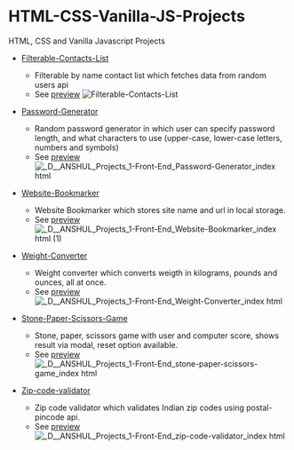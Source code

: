 # HTML-CSS-Vanilla-JS-Projects
HTML, CSS and Vanilla Javascript Projects
- [Filterable-Contacts-List](./Filterable-Contacts-List)
  - Filterable by name contact list which fetches data from random users api
  - See [preview](https://htmlpreview.github.io/?https://github.com/AnshulAnand/HTML-CSS-Vanilla-JS-Projects/blob/main/Filterable-Contacts-List/index.html)
![Filterable-Contacts-List](https://user-images.githubusercontent.com/91583685/168014261-0fe4b49b-112f-435d-81b6-7da34ce098c5.png)
- [Password-Generator](./Password-Generator)
  - Random password generator in which user can specify password length, and what characters to use (upper-case, lower-case letters, numbers and symbols)
  - See [preview](https://htmlpreview.github.io/?https://github.com/AnshulAnand/HTML-CSS-Vanilla-JS-Projects/blob/main/Password-Generator/index.html)
![_D__ANSHUL_Projects_1-Front-End_Password-Generator_index html](https://user-images.githubusercontent.com/91583685/168014602-a1925e4e-1389-4bf2-9bf0-7946c0c1991b.png)

- [Website-Bookmarker](./Website-Bookmarker)
  - Website Bookmarker which stores site name and url in local storage.
  - See [preview](https://htmlpreview.github.io/?https://github.com/AnshulAnand/HTML-CSS-Vanilla-JS-Projects/blob/main/Website-Bookmarker/index.html)
![_D__ANSHUL_Projects_1-Front-End_Website-Bookmarker_index html (1)](https://user-images.githubusercontent.com/91583685/168016317-0d281ea4-5db8-4ac2-8e1f-575d04e3c437.png)

- [Weight-Converter](./Weight-Converter)
  - Weight converter which converts weigth in kilograms, pounds and ounces, all at once.
  - See [preview](https://htmlpreview.github.io/?https://github.com/AnshulAnand/HTML-CSS-Vanilla-JS-Projects/blob/main/Weight-Converter/index.html)
![_D__ANSHUL_Projects_1-Front-End_Weight-Converter_index html](https://user-images.githubusercontent.com/91583685/168015623-05322968-1192-4280-8592-0b013f816fec.png)

- [Stone-Paper-Scissors-Game](./stone-paper-scissors-game)
  - Stone, paper, scissors game with user and computer score, shows result via modal, reset option available.
  - See [preview](https://htmlpreview.github.io/?https://github.com/AnshulAnand/HTML-CSS-Vanilla-JS-Projects/blob/main/stone-paper-scissors-game/index.html)
![_D__ANSHUL_Projects_1-Front-End_stone-paper-scissors-game_index html](https://user-images.githubusercontent.com/91583685/168015688-e0387bf1-022f-4531-8060-484f251beda0.png)

- [Zip-code-validator](./zip-code-validator)
  - Zip code validator which validates Indian zip codes using postal-pincode api.
  - See [preview](https://htmlpreview.github.io/?https://github.com/AnshulAnand/HTML-CSS-Vanilla-JS-Projects/blob/main/zip-code-validator/index.html)
![_D__ANSHUL_Projects_1-Front-End_zip-code-validator_index html](https://user-images.githubusercontent.com/91583685/168015720-10767965-0b94-4243-a93a-8e21f144225b.png)
